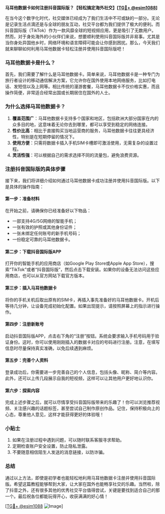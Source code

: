 **马耳他数据卡如何注册抖音国际版？【轻松搞定海外社交】[[TG💪+ @esim1088](https://t.me/s/esim1088)]**

在当今这个数字化时代，社交媒体已经成为了我们生活中不可或缺的一部分。无论是记录生活点滴还是与全球的朋友互动，社交平台都为我们提供了极大的便利。而抖音国际版（TikTok）作为一款风靡全球的短视频应用，更是吸引了无数用户。然而，对于身处海外的小伙伴们来说，想要顺利使用抖音国际版并非易事。尤其是当你身处异国他乡时，网络环境和语言障碍可能会让你感到困扰。那么，今天我们就来聊聊如何利用马耳他数据卡轻松注册并使用抖音国际版吧！

### 马耳他数据卡是什么？

首先，我们需要了解什么是马耳他数据卡。简单来说，马耳他数据卡是一种专门为旅行者设计的移动通信解决方案，它允许你在国外使用本地网络服务，比如打电话、发短信以及上网等。相比传统的漫游套餐，马耳他数据卡不仅价格实惠，而且操作简便，非常适合经常出国或长期居住在国外的人士。

### 为什么选择马耳他数据卡？

1. **覆盖范围广**：马耳他数据卡支持多个国家和地区，包括欧洲大部分国家在内的众多目的地，这意味着无论你去到哪里，都可以享受到稳定的网络连接。
2. **性价比高**：相比于直接购买当地运营商的服务，马耳他数据卡往往更具经济性，特别是在短期停留的情况下。
3. **使用方便**：只需将数据卡插入手机SIM卡槽即可激活使用，无需复杂的设置过程。
4. **灵活性强**：可以根据自己的需求选择不同的流量包，避免浪费资源。

### 注册抖音国际版的具体步骤

接下来，我们将详细介绍如何通过马耳他数据卡成功注册并使用抖音国际版。以下是具体的操作指南：

#### 第一步：准备材料

在开始之前，请确保你已经准备好以下物品：
- 一部支持4G/5G网络的智能手机；
- 一张有效的护照或其他身份证件；
- 一张未绑定任何账号的新手机号码；
- 一份稳定可靠的马耳他数据卡。

#### 第二步：下载抖音国际版APP

打开你的智能手机的应用商店（如Google Play Store或Apple App Store），搜索“TikTok”或者“抖音国际版”，然后点击下载安装。如果你的设备无法访问这些应用商店，也可以从官方网站下载官方版本。

#### 第三步：插入马耳他数据卡

将你的手机关机后取出原有的SIM卡，再插入事先准备好的马耳他数据卡。开机后等待几分钟，让设备完成初始化配置。如果出现提示，请按照屏幕上的指示进行操作。

#### 第四步：注册新账号

启动抖音国际版APP，点击右下角的“注册”按钮。系统会要求输入手机号码用于验证身份。这时，你可以使用刚刚插入的数据卡对应的号码进行注册。注意，在填写信息时尽量保持真实准确，以免后续遇到麻烦。

#### 第五步：完善个人资料

登录成功后，你需要进一步完善自己的个人信息，包括头像、昵称、简介等内容。此外，还可以上传几段展示自我的短视频，这样可以让其他用户更好地认识你。

#### 第六步：探索内容

完成上述步骤之后，就可以尽情享受抖音国际版带来的乐趣了！你可以浏览推荐视频、关注感兴趣的话题标签，甚至尝试自己制作原创作品。记住，保持积极向上的心态，尊重他人意见，这样才能获得更好的体验哦！

### 小贴士

1. 如果在注册过程中遇到问题，可以随时联系客服寻求帮助。
2. 定期检查账户安全设置，防止隐私泄露。
3. 不要随意相信陌生人发送的消息链接，以防诈骗。

### 总结

通过以上方法，即使是初学者也能轻松地利用马耳他数据卡注册并使用抖音国际版。希望这篇教程能够帮到大家，让大家在国外也能畅享社交的乐趣。当然啦，除了抖音之外，还有很多其他的优秀社交平台值得尝试，关键是要找到适合自己的那一个。最后祝各位都能玩得开心，收获满满的好心情！

[[TG💪+ @esim1088](https://t.me/s/esim1088) ![Image](https://i.postimg.cc/4NQfJmqS/Snipaste-2025-05-13-00-14-12.png)]